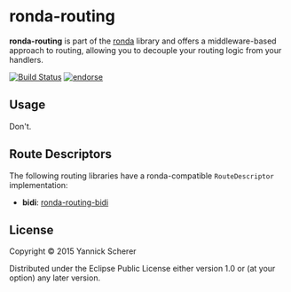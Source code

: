 # ronda-routing

__ronda-routing__ is part of the [ronda](https://github.com/xsc/ronda) library and offers
a middleware-based approach to routing, allowing you to decouple your routing logic from your
handlers.

[![Build Status](https://travis-ci.org/xsc/ronda-routing.svg?branch=master)](https://travis-ci.org/xsc/ronda-routing)
[![endorse](https://api.coderwall.com/xsc/endorsecount.png)](https://coderwall.com/xsc)

## Usage

Don't.

## Route Descriptors

The following routing libraries have a ronda-compatible `RouteDescriptor` implementation:

- __bidi__: [ronda-routing-bidi](https://github.com/xsc/ronda-routing-bidi)

## License

Copyright &copy; 2015 Yannick Scherer

Distributed under the Eclipse Public License either version 1.0 or (at
your option) any later version.
